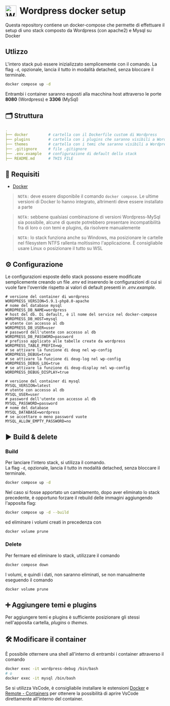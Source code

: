 # <img src="https://cdn-icons-png.flaticon.com/512/174/174881.png" alt="Wordpress icon" align=left width=35 height=35 style="margin-right: 10px">Wordpress docker setup

Questa repository contiene un docker-compose che permette di effettuare il setup di uno stack composto da Wordpress (con apache2) e Mysql su Docker

## Utlizzo

L'intero stack può essere inizializzato semplicemente con il comando.
La flag `-d`, opzionale, lancia il tutto in modalità detached, senza bloccare il terminale.

```bash
docker compose up -d
```

Entrambi i container saranno esposti alla macchina host attraverso le porte **8080** (Wordpress) e **3306** (MySql)

## 🗂 Struttura

```yaml
.
├── docker         # cartella con il Dockerfile custom di Wordpress
├── plugins        # cartella con i plugins che saranno visibili a Wordpress
├── themes         # cartella con i temi che saranno visibili a Wordpress
├── .gitignore     # file .gitignore
├── .env.example   # configurazione di default dello stack
├── README.md      # THIS FILE
```

## 🧾 Requisiti

- [Docker](https://hub.docker.com/search/?type=edition&offering=community)

> `NOTA:` deve essere disponibile il comando `docker compose`. Le ultime versioni di Docker lo hanno integrato, altrimenti deve essere installato a parte

> `NOTA:` sebbene qualsiasi combinazione di versioni Wordpress-MySql sia possibile, alcune di queste potrebbero presentare incompatibilità fra di loro o con temi e plugins, da risolvere manualemente

> `NOTA:` lo stack funziona anche su Windows, ma posizionare le cartelle nel filesystem NTFS rallenta moltissimo l'applicazione. È consigliabile usare Linux o posizionare il tutto su WSL

## ⚙️ Configurazione

Le configurazioni esposte dello stack possono essere modificate semplicemente creando un file _.env_ ed inserendo le configurazioni di cui si vuole fare l'override rispetto ai valori di default presenti in _.env.example_.

```properties
# versione del container di wordpress
WORDPRESS_VERSION=5.9.1-php8.0-apache
# nome del database mysql
WORDPRESS_DB_NAME=wordpress
# host del db. Di default, è il nome del service nel docker-compose
WORDPRESS_DB_HOST=mysql
# utente con accesso al db
WORDPRESS_DB_USER=user
# password dell'utente con accesso al db
WORDPRESS_DB_PASSWORD=password
# prefisso applicato alle tabelle create da wordpress
WORDPRESS_TABLE_PREFIX=wp_
# se attivare la funzione di deug nel wp-config
WORDPRESS_DEBUG=true
# se attivare la funzione di deug-log nel wp-config
WORDPRESS_DEBUG_LOG=true
# se attivare la funzione di deug-display nel wp-config
WORDPRESS_DEBUG_DISPLAY=true

# versione del container di mysql
MYSQL_VERSION=latest
# utente con accesso al db
MYSQL_USER=user
# password dell'utente con accesso al db
MYSQL_PASSWORD=password
# nome del database
MYSQL_DATABASE=wordpress
# se accettare o meno password vuote
MYSQL_ALLOW_EMPTY_PASSWORD=no
```

## ▶️ Build & delete

### Build

Per lanciare l'intero stack, si utilizza il comando. \
La flag `-d`, opzionale, lancia il tutto in modalità detached, senza bloccare il terminale.

```bash
docker compose up -d
```

Nel caso si fosse apportato un cambiamento, dopo aver eliminato lo stack precedente, è opportuno forzare il rebuild delle immagini aggiungendo l'apposita flag:

```bash
docker compose up -d --build
```

ed eliminare i volumi creati in precedenza con

```bash
docker volume prune
```

### Delete

Per fermare ed eliminare lo stack, utilizzare il comando

```bash
docker compose down
```

I volumi, e quindi i dati, non saranno eliminati, se non manualmente eseguendo il comando 

```bash
docker volume prune
```

## ➕ Aggiungere temi e plugins

Per aggiungere temi e plugins è sufficiente posizionare gli stessi nell'apposita cartella, _plugins_ o _themes_.

## 🛠 Modificare il container

È possibile otternere una shell all'interno di entrambi i container attraverso il comando

```bash
docker exec -it wordpress-debug /bin/bash
# o
docker exec -it mysql /bin/bash
```

Se si utilizza VsCode, è consigliabile installare le estensioni [Docker](https://marketplace.visualstudio.com/items?itemName=ms-azuretools.vscode-docker) e [Remote - Containers](https://marketplace.visualstudio.com/items?itemName=ms-vscode-remote.remote-containers) per ottenere la possibilità di aprire VsCode direttamente all'interno del container.